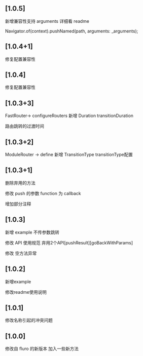 ## [1.0.5]
新增兼容性支持 arguments 详细看 readme

Navigator.of(context).pushNamed(path, arguments: _arguments);

## [1.0.4+1]
修复配置兼容性

## [1.0.4]
修复配置兼容性

## [1.0.3+3]
FastRouter-> configureRouters  新增 Duration transitionDuration

路由跳转的过渡时间

## [1.0.3+2]
ModuleRouter -> define 新增 TransitionType transitionType配置 

## [1.0.3+1]
删除弃用的方法

修改 push 的参数 function 为 callback

增加部分注释

## [1.0.3]
新增 example 不传参数跳转

修改 API 使用规范 弃用2个API[pushResult][goBackWithParams]

修改 空方法异常

## [1.0.2]
新增example

修改readme使用说明

## [1.0.1]
修改名称引起的冲突问题

## [1.0.0]

修改自 fluro 的新版本 加入一些新方法

